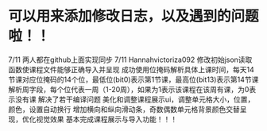 # 可以用来添加修改日志，以及遇到的问题啦！！

7/11 两人都在github上面实现同步
7/11 Hannahvictoriza092 
修改初始json读取函数使课程文件能够正确导入并呈现
成功使用位掩码解析具体上课时间，每天14节课对应位掩码的14个位，最低位(bit0)表示第1节课，最高位(bit13)表示第14节课
解析周字段，每个位代表一周（1-20周），如果为1表示该课程在该周有课，为0表示没有课
解决了若干编译问题
美化和调整课程展示ui，调整单元格大小，位置，颜色，设置自动换行
增加横向和纵向滑动条，奇数偶数单元格背景颜色交替呈现，优化视觉效果
基本完成课程展示与导入功能！！！


